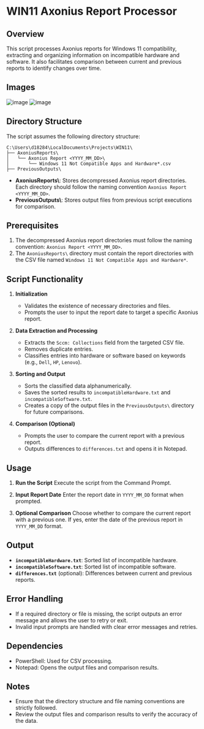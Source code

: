# WIN11 Axonius Report Processor

## Overview
This script processes Axonius reports for Windows 11 compatibility, extracting and organizing information on incompatible hardware and software. It also facilitates comparison between current and previous reports to identify changes over time.

## Images

![image](https://github.com/user-attachments/assets/b3526626-b069-4e6a-8e4d-8f7d4dbd4e10)
![image](https://github.com/user-attachments/assets/f045c2da-2631-4803-a867-0a23eaca5c6c)

## Directory Structure
The script assumes the following directory structure:

```
C:\Users\d18284\LocalDocuments\Projects\WIN11\
├── AxoniusReports\
│   └── Axonius Report <YYYY_MM_DD>\
│       └── Windows 11 Not Compatible Apps and Hardware*.csv
├── PreviousOutputs\
```

- **AxoniusReports\\**: Stores decompressed Axonius report directories. Each directory should follow the naming convention `Axonius Report <YYYY_MM_DD>`.
- **PreviousOutputs\\**: Stores output files from previous script executions for comparison.

## Prerequisites
1. The decompressed Axonius report directories must follow the naming convention: `Axonius Report <YYYY_MM_DD>`.
2. The `AxoniusReports\` directory must contain the report directories with the CSV file named `Windows 11 Not Compatible Apps and Hardware*`.

## Script Functionality
1. **Initialization**
   - Validates the existence of necessary directories and files.
   - Prompts the user to input the report date to target a specific Axonius report.

2. **Data Extraction and Processing**
   - Extracts the `Sccm: Collections` field from the targeted CSV file.
   - Removes duplicate entries.
   - Classifies entries into hardware or software based on keywords (e.g., `Dell`, `HP`, `Lenovo`).

3. **Sorting and Output**
   - Sorts the classified data alphanumerically.
   - Saves the sorted results to `incompatibleHardware.txt` and `incompatibleSoftware.txt`.
   - Creates a copy of the output files in the `PreviousOutputs\` directory for future comparisons.

4. **Comparison (Optional)**
   - Prompts the user to compare the current report with a previous report.
   - Outputs differences to `differences.txt` and opens it in Notepad.

## Usage
1. **Run the Script**
   Execute the script from the Command Prompt.

2. **Input Report Date**
   Enter the report date in `YYYY_MM_DD` format when prompted.

3. **Optional Comparison**
   Choose whether to compare the current report with a previous one. If yes, enter the date of the previous report in `YYYY_MM_DD` format.

## Output
- **`incompatibleHardware.txt`**: Sorted list of incompatible hardware.
- **`incompatibleSoftware.txt`**: Sorted list of incompatible software.
- **`differences.txt`** (optional): Differences between current and previous reports.

## Error Handling
- If a required directory or file is missing, the script outputs an error message and allows the user to retry or exit.
- Invalid input prompts are handled with clear error messages and retries.

## Dependencies
- PowerShell: Used for CSV processing.
- Notepad: Opens the output files and comparison results.

## Notes
- Ensure that the directory structure and file naming conventions are strictly followed.
- Review the output files and comparison results to verify the accuracy of the data.
